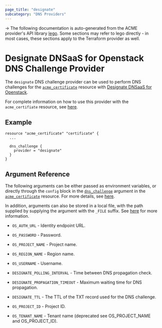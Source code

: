```yaml
---
page_title: "designate"
subcategory: "DNS Providers"
---
```


-> The following documentation is auto-generated from the ACME
provider's API library [lego](https://go-acme.github.io/lego/).  Some
sections may refer to lego directly - in most cases, these sections
apply to the Terraform provider as well.

# Designate DNSaaS for Openstack DNS Challenge Provider

The `designate` DNS challenge provider can be used to perform DNS challenges for
the [`acme_certificate`][resource-acme-certificate] resource with
[Designate DNSaaS for Openstack](https://docs.openstack.org/designate/latest/).

[resource-acme-certificate]: ../resources/certificate.md

For complete information on how to use this provider with the `acme_certifiate`
resource, see [here][resource-acme-certificate-dns-challenges].

[resource-acme-certificate-dns-challenges]: ../resources/certificate.md#using-dns-challenges

## Example

```hcl
resource "acme_certificate" "certificate" {
  ...

  dns_challenge {
    provider = "designate"
  }
}
```
## Argument Reference

The following arguments can be either passed as environment variables, or
directly through the `config` block in the
[`dns_challenge`][resource-acme-certificate-dns-challenge-arg] argument in the
[`acme_certificate`][resource-acme-certificate] resource. For more details, see
[here][resource-acme-certificate-dns-challenges].

[resource-acme-certificate-dns-challenge-arg]: ../resources/certificate.md#dns_challenge

In addition, arguments can also be stored in a local file, with the path
supplied by supplying the argument with the `_FILE` suffix. See
[here][acme-certificate-file-arg-example] for more information.

[acme-certificate-file-arg-example]: ../resources/certificate.md#using-variable-files-for-provider-arguments

* `OS_AUTH_URL` - Identity endpoint URL.
* `OS_PASSWORD` - Password.
* `OS_PROJECT_NAME` - Project name.
* `OS_REGION_NAME` - Region name.
* `OS_USERNAME` - Username.

* `DESIGNATE_POLLING_INTERVAL` - Time between DNS propagation check.
* `DESIGNATE_PROPAGATION_TIMEOUT` - Maximum waiting time for DNS propagation.
* `DESIGNATE_TTL` - The TTL of the TXT record used for the DNS challenge.
* `OS_PROJECT_ID` - Project ID.
* `OS_TENANT_NAME` - Tenant name (deprecated see OS_PROJECT_NAME and OS_PROJECT_ID).


